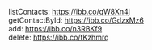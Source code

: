 listContacts: https://ibb.co/qW8Xn4j<br>
getContactById: https://ibb.co/GdzxMz6<br>
add: https://ibb.co/n3RBKf9<br>
delete: https://ibb.co/tKzhmrq
